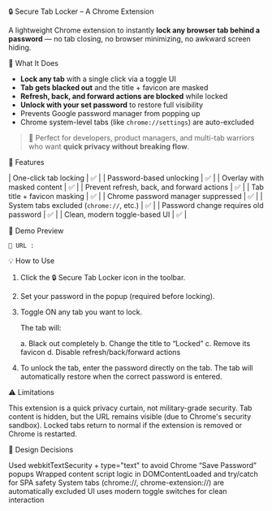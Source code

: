 🔒 Secure Tab Locker – A Chrome Extension

A lightweight Chrome extension to instantly **lock any browser tab behind a password** — no tab closing, no browser minimizing, no awkward screen hiding.

🚀 What It Does

- **Lock any tab** with a single click via a toggle UI
- **Tab gets blacked out** and the title + favicon are masked
- **Refresh, back, and forward actions are blocked** while locked
- **Unlock with your set password** to restore full visibility
- Prevents Google password manager from popping up
- Chrome system-level tabs (like `chrome://settings`) are auto-excluded

> 🧠 Perfect for developers, product managers, and multi-tab warriors who want **quick privacy without breaking flow**.


🔧 Features

| One-click tab locking                        | ✅      |
| Password-based unlocking                     | ✅      |
| Overlay with masked content                  | ✅      |
| Prevent refresh, back, and forward actions   | ✅      |
| Tab title + favicon masking                  | ✅      |
| Chrome password manager suppressed           | ✅      |
| System tabs excluded (`chrome://`, etc.)     | ✅      |
| Password change requires old password        | ✅      |
| Clean, modern toggle-based UI                | ✅      |

📸 Demo Preview

    🎥 URL : 



💡 How to Use

1. Click the 🔒 Secure Tab Locker icon in the toolbar.
2. Set your password in the popup (required before locking).
3. Toggle ON any tab you want to lock.

    The tab will:

    a. Black out completely
    b. Change the title to “Locked”
    c. Remove its favicon
    d. Disable refresh/back/forward actions

4. To unlock the tab, enter the password directly on the tab. The tab will automatically restore when the correct password is entered.

⚠️ Limitations

This extension is a quick privacy curtain, not military-grade security.
Tab content is hidden, but the URL remains visible (due to Chrome's security sandbox).
Locked tabs return to normal if the extension is removed or Chrome is restarted.

🧠 Design Decisions

Used webkitTextSecurity + type="text" to avoid Chrome “Save Password” popups
Wrapped content script logic in DOMContentLoaded and try/catch for SPA safety
System tabs (chrome://, chrome-extension://) are automatically excluded
UI uses modern toggle switches for clean interaction